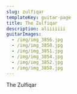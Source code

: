 ```yaml
---
slug: zulfiqar
templateKey: guitar-page
title: The Zulfiqar
description: aliiiiiii
guitarImages:
  - /img/img_3856.jpg
  - /img/img_3850.jpg
  - /img/img_3851.jpg
  - /img/img_3854.jpg
  - /img/img_3852.jpg
  - /img/img_3858.jpg
---
```

The Zulfiqar

